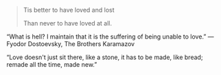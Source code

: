 ---
---

> Tis better to have loved and lost
>
> Than never to have loved at all.


“What is hell? I maintain that it is the suffering of being unable to love.”
― Fyodor Dostoevsky, The Brothers Karamazov

“Love doesn't just sit there, like a stone, it has to be made, like bread; remade all the time, made new.”